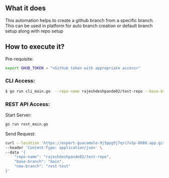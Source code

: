 ## What it does 

This automation helps to create a github branch from a specific branch. This can be used in platform for auto branch creation or default branch setup along with repo setup

## How to execute it?

Pre-requisite:

````sh
export GHUB_TOKEN = "<Github token with appropriate access>"

````

### CLI Access:

````sh
$ go run cli_main.go  --repo-name rajeshdeshpande02/test-repo --base-branch main --new-branch test1

````
### REST API Access:

Start Server:
````sh
go run rest_main.go

````

Send Request:
````sh
curl --location 'https://expert-guacamole-9j5ppg5j7qrc7v5p-8080.app.github.dev/create-branch' \
--header 'Content-Type: application/json' \
--data '{
    "repo-name": "rajeshdeshpande02/test-repo",
    "base-branch": "main",
    "new-branch": "rest-test"
}'
````

